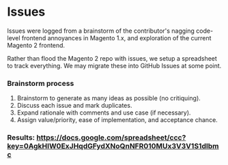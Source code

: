 # Issues

Issues were logged from a brainstorm of the contributor's nagging code-level frontend annoyances in Magento 1.x, and exploration of the current Magento 2 frontend.

Rather than flood the Magento 2 repo with issues, we setup a spreadsheet to track everything. We may migrate these into GitHub Issues at some point.

### Brainstorm process

1. Brainstorm to generate as many ideas as possible (no critiquing).
1. Discuss each issue and mark duplicates.
1. Expand rationale with comments and use case (if necessary).
1. Assign value/priority, ease of implementation, and acceptance chance.

### Results: https://docs.google.com/spreadsheet/ccc?key=0AgkHIW0ExJHqdGFydXNoQnNFR010MUx3V3V1S1dIbmc
